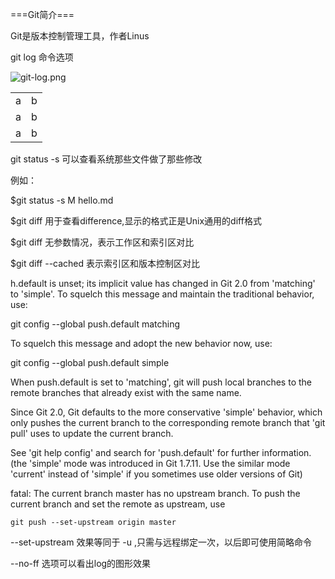 ===Git简介===

Git是版本控制管理工具，作者Linus

git log 命令选项

![git-log.png](https://github.com/zaifeng/GitStudy/blob/master/images/git-log.png "option words")

<table>
    <tr>
        <td>a</td><td>b</td>
    </tr>
    <tr>
        <td>a</td><td>b</td>
    </tr>
    <tr>
        <td>a</td><td>b</td>
    </tr>
</table>


git status -s 可以查看系统那些文件做了那些修改

例如：

$git status -s
M hello.md

$git diff 用于查看difference,显示的格式正是Unix通用的diff格式

$git diff 无参数情况，表示工作区和索引区对比

$git diff --cached 表示索引区和版本控制区对比

h.default is unset; its implicit value has changed in
Git 2.0 from 'matching' to 'simple'. To squelch this message
and maintain the traditional behavior, use:

  git config --global push.default matching

To squelch this message and adopt the new behavior now, use:

  git config --global push.default simple

When push.default is set to 'matching', git will push local branches
to the remote branches that already exist with the same name.

Since Git 2.0, Git defaults to the more conservative 'simple'
behavior, which only pushes the current branch to the corresponding
remote branch that 'git pull' uses to update the current branch.

See 'git help config' and search for 'push.default' for further information.
(the 'simple' mode was introduced in Git 1.7.11. Use the similar mode
'current' instead of 'simple' if you sometimes use older versions of Git)

fatal: The current branch master has no upstream branch.
To push the current branch and set the remote as upstream, use

    git push --set-upstream origin master

--set-upstream 效果等同于 -u ,只需与远程绑定一次，以后即可使用简略命令

--no-ff 选项可以看出log的图形效果
